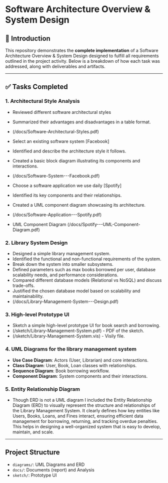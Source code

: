 # Software Architecture Overview & System Design

## 🚀 Introduction  
This repository demonstrates the **complete implementation** of a Software Architecture Overview & System Design designed to fulfill all requirements outlined in the project activity. Below is a breakdown of how each task was addressed, along with deliverables and artifacts.

---

## ✅ Tasks Completed  
### 1. **Architectural Style Analysis**  
   - Reviewed different software architectural styles
   - Summarized their advantages and disadvantages in a table format.
   - (/docs/Software-Architectural-Styles.pdf)

   - Select an existing software system [Facebook]
   - Identified and describe the architecture style it follows.
   - Created a basic block diagram illustrating its components and interactions.
   - (/docs/Software-System---Facebook.pdf)

   - Choose a software application we use daily [Spotify]
   - Identified its key components and their relationships.
   - Created a UML component diagram showcasing its architecture.
   - (/docs/Software-Application---Spotify.pdf)
   - UML Component Diagram (/docs/Spotify---UML-Component-Diagram.pdf)

### 2. **Library System Design**  
   - Designed a simple library management system.
   - Identified the functional and non-functional requirements of the system.
   - Break down the system into smaller subsystems.
   - Defined parameters such as max books borrowed per user, database scalability needs, and performance considerations.
   - Compared different database models (Relational vs NoSQL) and discuss trade-offs.
   - Justified the chosen database model based on scalability and maintainability.
   - (/docs/Library-Management-System---Design.pdf)

### 3. **High-level Prototype UI**  
   -  Sketch a simple high-level prototype UI for book search and borrowing.
   -  (/sketch/Library-Management-System.pdf) - PDF of the sketch.
   -  (/sketch/Library-Management-System.vis) - Visily file.

### 4. **UML Diagrams for the library management system**  
   - **Use Case Diagram**: Actors (User, Librarian) and core interactions.  
   - **Class Diagram**: User, Book, Loan classes with relationships.  
   - **Sequence Diagram**: Book borrowing workflow.  
   - **Component Diagram**: System components and their interactions.

### 5. **Entity Relationship Diagram**
- Though ERD is not a UML diagram I included the Entity
Relationship Diagram (ERD) to visually represent the
structure and relationships of the Library Management
System. It clearly defines how key entities like Users,
Books, Loans, and Fines interact, ensuring efficient data
management for borrowing, returning, and tracking
overdue penalties. This helps in designing a
well-organized system that is easy to develop, maintain,
and scale.

---

## Project Structure
- `diagrams/`: UML Diagrams and ERD
- `docs/`: Documents (report) and Analysis
- `sketch/`: Prototype UI
